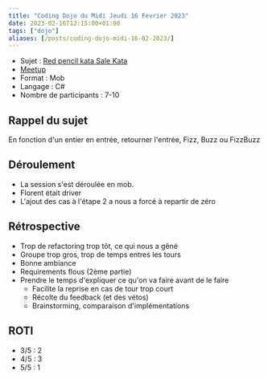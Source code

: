 ```yaml
---
title: "Coding Dojo du Midi Jeudi 16 Fevrier 2023"
date: 2023-02-16T12:15:00+01:00
tags: ["dojo"]
aliases: [/posts/coding-dojo-midi-16-02-2023/]
---
```


- Sujet : [Red pencil kata Sale Kata](https://github.com/ardalis/kata-catalog/blob/main/katas/Red%20Pencil%20Sale.md)
- [Meetup](https://codingdojo.org/kata/FizzBuzz/)
- Format : Mob
- Langage : C#
- Nombre de participants : 7-10

## Rappel du sujet

En fonction d'un entier en entrée, retourner l'entrée, Fizz, Buzz ou FizzBuzz

## Déroulement

* La session s'est déroulée en mob.
* Florent était driver
* L'ajout des cas à l'étape 2 a nous a forcé à repartir de zéro

## Rétrospective

* Trop de refactoring trop tôt, ce qui nous a gêné
* Groupe trop gros, trop de temps entres les tours
* Bonne ambiance
* Requirements flous (2ème partie)
* Prendre le temps d'expliquer ce qu'on va faire avant de le faire
  * Facilite la reprise en cas de tour trop court
  * Récolte du feedback (et des vétos)
  * Brainstorming, comparaison d'implémentations

## ROTI

- 3/5 : 2
- 4/5 : 3
- 5/5 : 1
